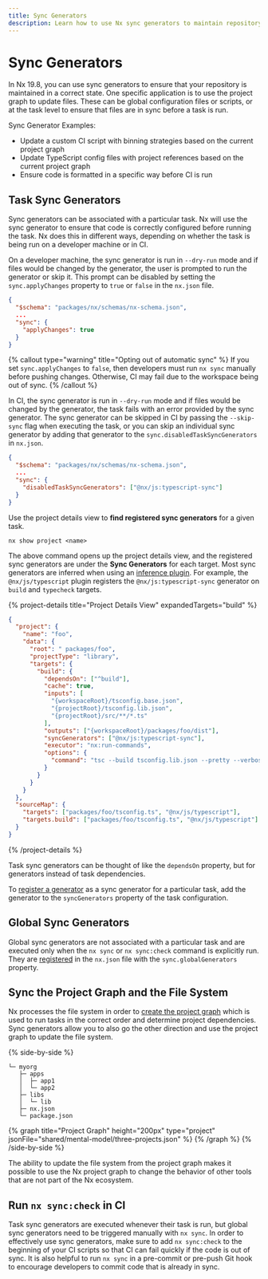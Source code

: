 ```yaml
---
title: Sync Generators
description: Learn how to use Nx sync generators to maintain repository state and update configuration files based on the project graph before tasks are run.
---
```


# Sync Generators

In Nx 19.8, you can use sync generators to ensure that your repository is maintained in a correct state. One specific application is to use the project graph to update files. These can be global configuration files or scripts, or at the task level to ensure that files are in sync before a task is run.

Sync Generator Examples:

- Update a custom CI script with binning strategies based on the current project graph
- Update TypeScript config files with project references based on the current project graph
- Ensure code is formatted in a specific way before CI is run

## Task Sync Generators

Sync generators can be associated with a particular task. Nx will use the sync generator to ensure that code is correctly configured before running the task.
Nx does this in different ways, depending on whether the task is being run on a developer machine or in CI.

On a developer machine, the sync generator is run in `--dry-run` mode and if files would be changed by the generator, the user is prompted to run the generator or skip it. This prompt can be disabled by setting the `sync.applyChanges` property to `true` or `false` in the `nx.json` file.

```json {% fileName="nx.json" highlightLines=["4-6"] %}
{
  "$schema": "packages/nx/schemas/nx-schema.json",
  ...
  "sync": {
    "applyChanges": true
  }
}
```

{% callout type="warning" title="Opting out of automatic sync" %}
If you set `sync.applyChanges` to `false`, then developers must run `nx sync` manually before pushing changes. Otherwise, CI may fail due to the workspace being out of sync.
{% /callout %}

In CI, the sync generator is run in `--dry-run` mode and if files would be changed by the generator, the task fails with an error provided by the sync generator. The sync generator can be skipped in CI by passing the `--skip-sync` flag when executing the task, or you can skip an individual sync generator by adding that generator to the `sync.disabledTaskSyncGenerators` in `nx.json`.

```json {% fileName="nx.json" highlightLines=["4-6"] %}
{
  "$schema": "packages/nx/schemas/nx-schema.json",
  ...
  "sync": {
    "disabledTaskSyncGenerators": ["@nx/js:typescript-sync"]
  }
}

```

Use the project details view to **find registered sync generators** for a given task.

```shell
nx show project <name>
```

The above command opens up the project details view, and the registered sync generators are under the **Sync Generators** for each target. Most sync generators are inferred when using an [inference plugin](/concepts/inferred-tasks). For example, the `@nx/js/typescript` plugin registers the `@nx/js:typescript-sync` generator on `build` and `typecheck` targets.

{% project-details title="Project Details View" expandedTargets="build" %}

```json
{
  "project": {
    "name": "foo",
    "data": {
      "root": " packages/foo",
      "projectType": "library",
      "targets": {
        "build": {
          "dependsOn": ["^build"],
          "cache": true,
          "inputs": [
            "{workspaceRoot}/tsconfig.base.json",
            "{projectRoot}/tsconfig.lib.json",
            "{projectRoot}/src/**/*.ts"
          ],
          "outputs": ["{workspaceRoot}/packages/foo/dist"],
          "syncGenerators": ["@nx/js:typescript-sync"],
          "executor": "nx:run-commands",
          "options": {
            "command": "tsc --build tsconfig.lib.json --pretty --verbose"
          }
        }
      }
    }
  },
  "sourceMap": {
    "targets": ["packages/foo/tsconfig.ts", "@nx/js/typescript"],
    "targets.build": ["packages/foo/tsconfig.ts", "@nx/js/typescript"]
  }
}
```

{% /project-details %}

Task sync generators can be thought of like the `dependsOn` property, but for generators instead of task dependencies.

To [register a generator](/extending-nx/recipes/create-sync-generator) as a sync generator for a particular task, add the generator to the `syncGenerators` property of the task configuration.

## Global Sync Generators

Global sync generators are not associated with a particular task and are executed only when the `nx sync` or `nx sync:check` command is explicitly run. They are [registered](/extending-nx/recipes/create-sync-generator) in the `nx.json` file with the `sync.globalGenerators` property.

## Sync the Project Graph and the File System

Nx processes the file system in order to [create the project graph](/features/explore-graph) which is used to run tasks in the correct order and determine project dependencies. Sync generators allow you to also go the other direction and use the project graph to update the file system.

{% side-by-side %}

```{% fileName="File System" %}
└─ myorg
   ├─ apps
   │  ├─ app1
   │  └─ app2
   ├─ libs
   │  └─ lib
   ├─ nx.json
   └─ package.json
```

{% graph title="Project Graph" height="200px" type="project" jsonFile="shared/mental-model/three-projects.json" %}
{% /graph %}
{% /side-by-side %}

The ability to update the file system from the project graph makes it possible to use the Nx project graph to change the behavior of other tools that are not part of the Nx ecosystem.

## Run `nx sync:check` in CI

Task sync generators are executed whenever their task is run, but global sync generators need to be triggered manually with `nx sync`. In order to effectively use sync generators, make sure to add `nx sync:check` to the beginning of your CI scripts so that CI can fail quickly if the code is out of sync. It is also helpful to run `nx sync` in a pre-commit or pre-push Git hook to encourage developers to commit code that is already in sync.

